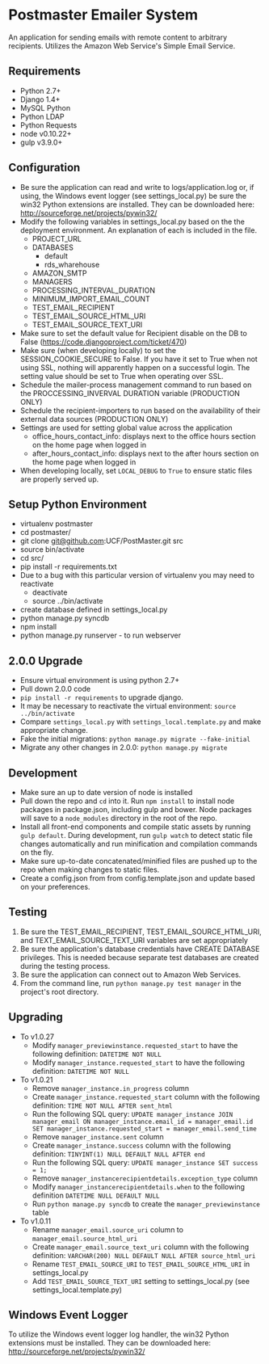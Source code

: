 Postmaster Emailer System
=========================
An application for sending emails with remote content to arbitrary recipients. Utilizes the Amazon Web Service's Simple Email Service.

Requirements
------------
- Python 2.7+
- Django 1.4+
- MySQL Python
- Python LDAP
- Python Requests
- node v0.10.22+
- gulp v3.9.0+

Configuration
----------
- Be sure the application can read and write to logs/application.log or, if using, the Windows event logger (see settings_local.py) be sure the win32 Python extensions are installed. They can be downloaded here: http://sourceforge.net/projects/pywin32/
- Modify the following variables in settings_local.py based on the the deployment environment. An explanation of each is included in the file.
	- PROJECT_URL
	- DATABASES
		- default
		- rds_wharehouse
	- AMAZON_SMTP
	- MANAGERS
	- PROCESSING_INTERVAL_DURATION
	- MINIMUM_IMPORT_EMAIL_COUNT
	- TEST_EMAIL_RECIPIENT
	- TEST_EMAIL_SOURCE_HTML_URI
	- TEST_EMAIL_SOURCE_TEXT_URI
- Make sure to set the default value for Recipient disable on the DB to False (https://code.djangoproject.com/ticket/470)
- Make sure (when developing locally) to set the SESSION_COOKIE_SECURE to False. If you have it set to True when not using SSL, nothing will apparently happen on a successful login. The setting value should be set to True when operating over SSL.
- Schedule the mailer-process management command to run based on the PROCCESSING_INVERVAL DURATION variable (PRODUCTION ONLY)
- Schedule the recipient-importers to run based on the availability of their external data sources (PRODUCTION ONLY)
- Settings are used for setting global value across the application
	- office_hours_contact_info: displays next to the office hours section on the home page when logged in
	- after_hours_contact_info: displays next to the after hours section on the home page when logged in
- When developing locally, set `LOCAL_DEBUG` to `True` to ensure static files are properly served up.

Setup Python Environment
-------
- virtualenv postmaster
- cd postmaster/
- git clone git@github.com:UCF/PostMaster.git src
- source bin/activate
- cd src/
- pip install -r requirements.txt
- Due to a bug with this particular version of virtualenv you may need to reactivate
	- deactivate
	- source ../bin/activate
- create database defined in settings_local.py
- python manage.py syncdb
- npm install
- python manage.py runserver - to run webserver

2.0.0 Upgrade
-------
- Ensure virtual environment is using python 2.7+
- Pull down 2.0.0 code
- `pip install -r requirements` to upgrade django.
- It may be necessary to reactivate the virtual environment: `source ../bin/activate`
- Compare `settings_local.py` with `settings_local.template.py` and make appropriate change.
- Fake the initial migrations: `python manage.py migrate --fake-initial`
- Migrate any other changes in 2.0.0: `python manage.py migrate`

Development
-------
- Make sure an up to date version of node is installed
- Pull down the repo and `cd` into it.  Run `npm install` to install node packages in package.json, including gulp and bower.  Node packages will save to a `node_modules` directory in the root of the repo.
- Install all front-end components and compile static assets by running `gulp default`.  During development, run `gulp watch` to detect static file changes automatically and run minification and compilation commands on the fly.
- Make sure up-to-date concatenated/minified files are pushed up to the repo when making changes to static files.
- Create a config.json from from config.template.json and update based on your preferences.

Testing
-------
1. Be sure the TEST_EMAIL_RECIPIENT, TEST_EMAIL_SOURCE_HTML_URI, and TEXT_EMAIL_SOURCE_TEXT_URI variables are set appropriately
2. Be sure the application's database credentials have CREATE DATABASE privileges. This is needed because separate test databases are created during the testing process.
3. Be sure the application can connect out to Amazon Web Services.
4. From the command line, run `python manage.py test manager` in the project's root directory.

Upgrading
---------
- To v1.0.27
	- Modify `manager_previewinstance.requested_start` to have the following definition: `DATETIME NOT NULL`
	- Modify `manager_instance.requested_start` to have the following definition: `DATETIME NOT NULL`
- To v1.0.21
	- Remove `manager_instance.in_progress` column
	- Create `manager_instance.requested_start` column with the following definition: `TIME NOT NULL AFTER sent_html`
	- Run the following SQL query: `UPDATE manager_instance JOIN manager_email ON manager_instance.email_id = manager_email.id SET manager_instance.requested_start = manager_email.send_time`
	- Remove `manager_instance.sent` column
	- Create `manager_instance.success` column with the following definition: `TINYINT(1) NULL DEFAULT NULL AFTER end`
	- Run the following SQL query: `UPDATE manager_instance SET success = 1;`
	- Remove `manager_instancerecipientdetails.exception_type` column
	- Modify `manager_instancerecipientdetails.when` to the following definition `DATETIME NULL DEFAULT NULL`
	- Run `python manage.py syncdb` to create the `manager_previewinstance` table
- To v1.0.11
	- Rename `manager_email.source_uri` column to `manager_email.source_html_uri`
	- Create `manager_email.source_text_uri` column with the following definition: `VARCHAR(200) NULL DEFAULT NULL AFTER source_html_uri`
	- Rename `TEST_EMAIL_SOURCE_URI` to `TEST_EMAIL_SOURCE_HTML_URI` in settings_local.py
	- Add `TEST_EMAIL_SOURCE_TEXT_URI` setting to settings_local.py (see settings_local.template.py)

Windows Event Logger
--------------------
To utilize the Windows event logger log handler, the win32 Python extensions must be installed. They can be downloaded here: http://sourceforge.net/projects/pywin32/
